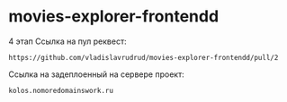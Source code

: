 # movies-explorer-frontendd
4 этап
Ссылка на пул реквест:
```
https://github.com/vladislavrudrud/movies-explorer-frontendd/pull/2
```
Ссылка на задеплоенный на сервере проект:
```
kolos.nomoredomainswork.ru
```
